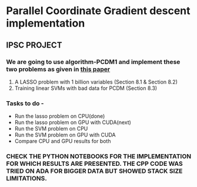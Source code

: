 # Parallel Coordinate Gradient descent implementation
## IPSC PROJECT

### We are going to use algorithm-PCDM1 and implement these two problems as given in [this paper](https://link.springer.com/content/pdf/10.1007%2Fs10107-015-0901-6.pdf) 
1. A LASSO problem with 1 billion variables (Section 8.1 & Section 8.2)  
2. Training linear SVMs with bad data for PCDM (Section 8.3)


### Tasks to do - 
*   Run the lasso problem on CPU(done)
*   Run the lasso problem on GPU with CUDA(next)
*   Run the SVM problem on CPU 
*   Run the SVM problem on GPU with CUDA
*   Compare CPU and GPU results for both

### CHECK THE PYTHON NOTEBOOKS FOR THE IMPLEMENTATION FOR WHICH RESULTS ARE PRESENTED. THE CPP CODE WAS TRIED ON ADA FOR BIGGER DATA BUT SHOWED STACK SIZE LIMITATIONS.
